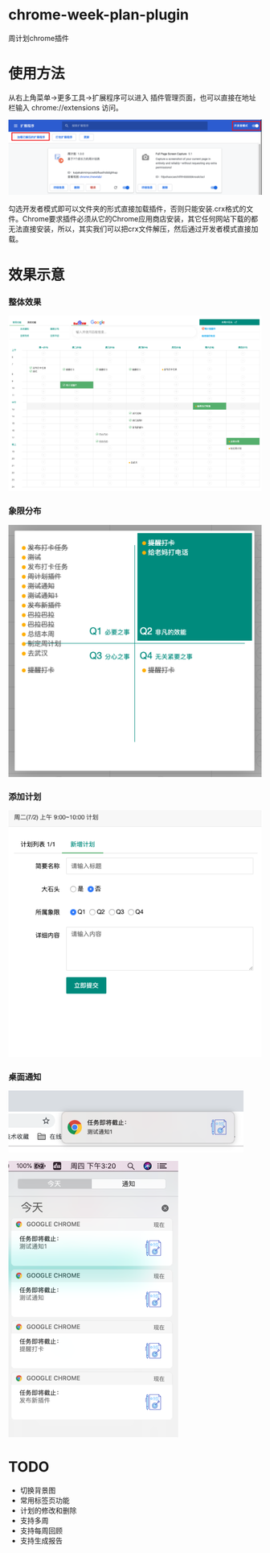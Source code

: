 # chrome-week-plan-plugin
周计划chrome插件

# 使用方法

从右上角菜单->更多工具->扩展程序可以进入 插件管理页面，也可以直接在地址栏输入 chrome://extensions 访问。

![示意](https://github.com/liuzhen153/chrome-week-plan-plugin/blob/master/img/tuozhan.png)


勾选开发者模式即可以文件夹的形式直接加载插件，否则只能安装.crx格式的文件。Chrome要求插件必须从它的Chrome应用商店安装，其它任何网站下载的都无法直接安装，所以，其实我们可以把crx文件解压，然后通过开发者模式直接加载。

# 效果示意

### 整体效果
![示意](https://github.com/liuzhen153/chrome-week-plan-plugin/blob/master/img/screen.png)

### 象限分布
![示意](https://github.com/liuzhen153/chrome-week-plan-plugin/blob/master/img/q4.png)


### 添加计划
![示意](https://github.com/liuzhen153/chrome-week-plan-plugin/blob/master/img/addplan.png)


### 桌面通知
![示意](https://github.com/liuzhen153/chrome-week-plan-plugin/blob/master/img/alert.png)

![示意](https://github.com/liuzhen153/chrome-week-plan-plugin/blob/master/img/alert1.png)


# TODO

* 切换背景图
* 常用标签页功能
* 计划的修改和删除
* 支持多周
* 支持每周回顾
* 支持生成报告
